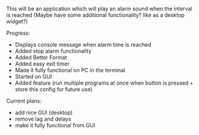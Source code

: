 This will be an application which will play an alarm sound when the interval is reached
(Maybe have some additional functionality? like as a desktop widget?)

Progress:
- Displays console message when alarm time is reached
- Added stop alarm functionality
- Added Better Format 
- Added easy exit timer
- Made it fully functional on PC in the terminal
- Started on GUI
- Added feature (run multiple programs at once when button is pressed + store this config for future use)

Current plans:
- add nice GUI (desktop)
- remove lag and delays
- make it fully functional from GUI
